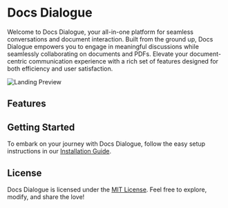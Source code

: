 # Docs Dialogue

Welcome to Docs Dialogue, your all-in-one platform for seamless conversations and document interaction. Built from the ground up, Docs Dialogue empowers you to engage in meaningful discussions while seamlessly collaborating on documents and PDFs. Elevate your document-centric communication experience with a rich set of features designed for both efficiency and user satisfaction.

![Landing Preview](https://i.postimg.cc/Nf885Bg0/image-2023-11-14-02-28-51.png)

## Features


## Getting Started

To embark on your journey with Docs Dialogue, follow the easy setup instructions in our [Installation Guide](link/to/installation/guide.md).

## License

Docs Dialogue is licensed under the [MIT License](link/to/license.md). Feel free to explore, modify, and share the love!
